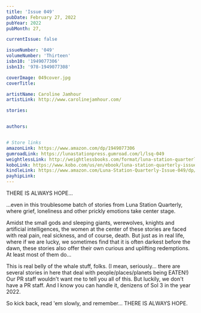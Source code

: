 ```yaml
---
title: 'Issue 049'
pubDate: February 27, 2022
pubYear: 2022
pubMonth: 27,

currentIssue: false

issueNumber: '049'
volumeNumber: 'Thirteen'
isbn10: '1949077306'
isbn13: '978-1949077308'

coverImage: 049cover.jpg
coverTitle:

artistName: Caroline Jamhour
artistLink: http://www.carolinejamhour.com/

stories: 


authors: 


# Store links
amazonLink: https://www.amazon.com/dp/1949077306
gumroadLink: https://lunastationpress.gumroad.com/l/lsq-049
weightlessLink: http://weightlessbooks.com/format/luna-station-quarterly-issue-49
koboLink: https://www.kobo.com/us/en/ebook/luna-station-quarterly-issue-049
kindleLink: https://www.amazon.com/Luna-Station-Quarterly-Issue-049/dp/B09TJV8YWK
payhipLink: 
---
```

THERE IS ALWAYS HOPE...

...even in this troublesome batch of stories from Luna Station Quarterly, where grief, loneliness and other prickly emotions take center stage.

Amidst the small gods and sleeping giants, werewolves, knights and artificial intelligences, the women at the center of these stories are faced with real pain, real sickness, and of course, death. But just as in real life, where if we are lucky, we sometimes find that it is often darkest before the dawn, these stories also offer their own curious and uplifting redemptions. At least most of them do...

This is real belly of the whale stuff, folks. (I mean, seriously... there are several stories in here that deal with people/places/planets being EATEN!) Our PR staff wouldn't want me to tell you all of this. But luckily, we don't have a PR staff. And I know you can handle it, denizens of Sol 3 in the year 2022.

So kick back, read 'em slowly, and remember... THERE IS ALWAYS HOPE.
        